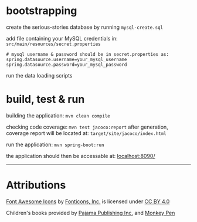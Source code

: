 
# bootstrapping
create the serious-stories database by running `mysql-create.sql`

add file containing your MySQL credentials in:
`src/main/resources/secret.properties`

```
# mysql username & password should be in secret.properties as:
spring.datasource.username=your_mysql_username
spring.datasource.password=your_mysql_password
```

run the data loading scripts

# build, test & run
building the application: `mvn clean compile`

checking code coverage: `mvn test jacoco:report` 
after generation, coverage report will be located at: `target/site/jacoco/index.html`

run the application: `mvn spring-boot:run`

the application should then be accessable at: [localhost:8090/](http://localhost:8090/)

---
# Attributions
[Font Awesome Icons](https://github.com/FortAwesome/Font-Awesome) by [Fonticons, Inc.](https://fontawesome.com/) is licensed under [CC BY 4.0](https://creativecommons.org/licenses/by/4.0/)

Children's books provided by [Pajama Publishing Inc.](https://www.freechildrenstories.com/) and [Monkey Pen](https://monkeypen.com/pages/free-childrens-books)